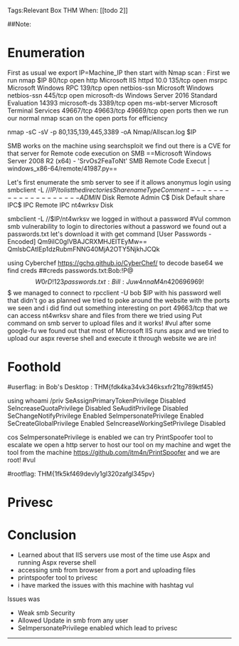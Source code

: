 Tags:Relevant Box THM
When: [[todo 2]]

##Note:

# Enumeration 
First as usual we export IP=Machine_IP then start with Nmap scan : 
First we run nmap  $IP
80/tcp   open  http          Microsoft IIS httpd 10.0
135/tcp  open  msrpc         Microsoft Windows RPC
139/tcp  open  netbios-ssn   Microsoft Windows netbios-ssn
445/tcp  open  microsoft-ds  Windows Server 2016 Standard Evaluation 14393 microsoft-ds
3389/tcp open  ms-wbt-server Microsoft Terminal Services
49667/tcp
49663/tcp
49669/tcp
open ports then we run our normal nmap scan on the open ports for efficiency

nmap -sC -sV  -p 80,135,139,445,3389 -oA Nmap/Allscan.log $IP

SMB works on the machine 
using searchsploit we find out there is a CVE for that server for Remote code execution  on SMB 
==Microsoft Windows Server 2008 R2 (x64) - 'SrvOs2FeaToNt' SMB Remote Code Execut | windows_x86-64/remote/41987.py==

Let's first enumerate the smb server to see if it allows anonymus login 
using smbclient -L //$IP/ to list the directories 
	Sharename       Type      Comment
	---------       ----      -------
	ADMIN$          Disk      Remote Admin
	C$              Disk      Default share
	IPC$            IPC       Remote IPC
	nt4wrksv        Disk      

smbclient -L //$IP/nt4wrksv we logged in without a password #Vul common smb vulnerability to login to directories without a password 
we found out a passwords.txt let's download it with get command 
[User Passwords - Encoded]
Qm9iIC0gIVBAJCRXMHJEITEyMw==
QmlsbCAtIEp1dzRubmFNNG40MjA2OTY5NjkhJCQk

using Cyberchef https://gchq.github.io/CyberChef/ to decode base64 
we find creds
##creds 
passwords.txt:Bob:!P@$$W0rD!123
passwords.txt:Bill:Juw4nnaM4n420696969!$$$
we managed to connect to rpcclient -U bob $IP with his password 
well that didn't go as planned
we tried to poke around the website with the ports we seen and i did find out something interesting on port 49663/tcp that we can access nt4wrksv share and files from there 
we tried using Put command on smb server to upload files and it works! #vul
after some google-fu we found out that most of Microsoft IIS runs aspx and we tried to upload our aspx reverse shell and execute it through website 
we are in!
# Foothold 
#userflag: in Bob's Desktop : THM{fdk4ka34vk346ksxfr21tg789ktf45}

using whoami /priv 
SeAssignPrimaryTokenPrivilege              Disabled
SeIncreaseQuotaPrivilege                        Disabled
SeAuditPrivilege                                       Disabled
SeChangeNotifyPrivilege                         Enabled 
SeImpersonatePrivilege                           Enabled 
SeCreateGlobalPrivilege                          Enabled 
SeIncreaseWorkingSetPrivilege              Disabled

cos SeImpersonatePrivilege is enabled we can try PrintSpoofer tool to escalate we open a http server to host our tool on my machine and wget the tool from the machine  https://github.com/itm4n/PrintSpoofer
and we are root! #vul

#rootflag: THM{1fk5kf469devly1gl320zafgl345pv}



# Privesc 



# Conclusion 

- Learned about that IIS servers use most of the time use Aspx and running Aspx reverse shell
- accessing smb from browser from a port and uploading files 
- printspoofer tool to privesc 
- i have marked the issues with this machine with  hashtag vul 

Issues was 
- Weak smb Security 
- Allowed Update in smb from any user
- SeImpersonatePrivilege enabled which lead to privesc

----------------------------------------------------------------------------------
